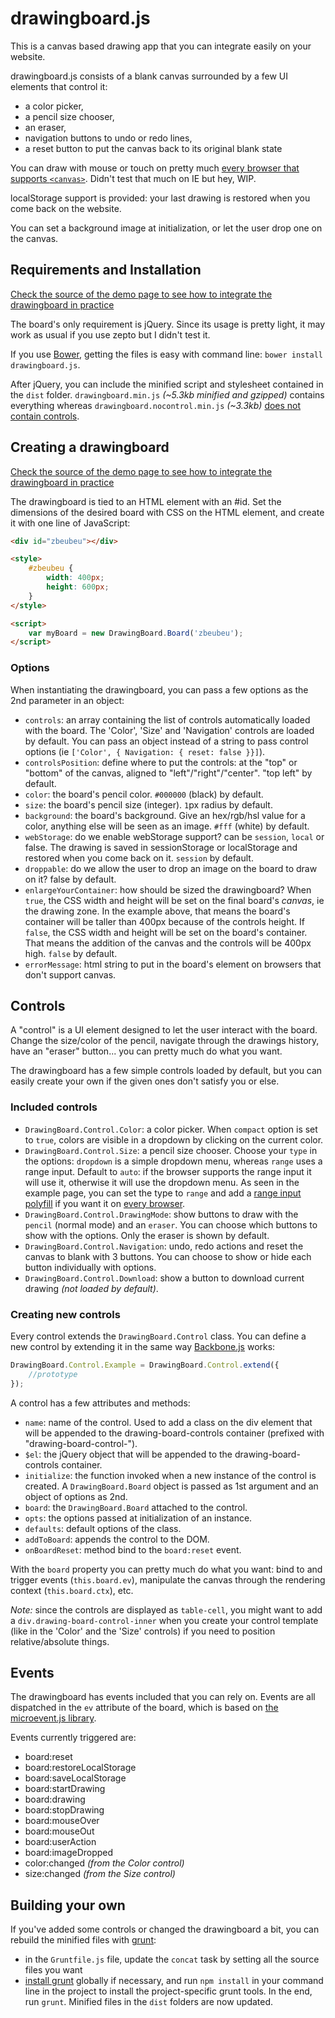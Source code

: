 # drawingboard.js

This is a canvas based drawing app that you can integrate easily on your website.

drawingboard.js consists of a blank canvas surrounded by a few UI elements that control it:

* a color picker,
* a pencil size chooser,
* an eraser,
* navigation buttons to undo or redo lines,
* a reset button to put the canvas back to its original blank state

You can draw with mouse or touch on pretty much [every browser that supports `<canvas>`](http://caniuse.com/#feat=canvas). Didn't test that much on IE but hey, WIP.

localStorage support is provided: your last drawing is restored when you come back on the website.

You can set a background image at initialization, or let the user drop one on the canvas.

## Requirements and Installation

[Check the source of the demo page to see how to integrate the drawingboard in practice](http://manu.habite.la/drawingboard/example/)

The board's only requirement is jQuery. Since its usage is pretty light, it may work as usual if you use zepto but I didn't test it.

If you use [Bower](http://twitter.github.com/bower/), getting the files is easy with command line: `bower install drawingboard.js`.

After jQuery, you can include the minified script and stylesheet contained in the `dist` folder. `drawingboard.min.js` *(~5.3kb minified and gzipped)* contains everything whereas `drawingboard.nocontrol.min.js` *(~3.3kb)* [does not contain controls](http://manu.habite.la/drawingboard/img/moto.jpg).

## Creating a drawingboard

[Check the source of the demo page to see how to integrate the drawingboard in practice](http://manu.habite.la/drawingboard/example/)

The drawingboard is tied to an HTML element with an #id. Set the dimensions of the desired board with CSS on the HTML element, and create it with one line of JavaScript:

```html
<div id="zbeubeu"></div>

<style>
	#zbeubeu {
		width: 400px;
		height: 600px;
	}
</style>

<script>
	var myBoard = new DrawingBoard.Board('zbeubeu');
</script>
```

### Options

When instantiating the drawingboard, you can pass a few options as the 2nd parameter in an object:

* `controls`: an array containing the list of controls automatically loaded with the board. The 'Color', 'Size' and 'Navigation' controls are loaded by default. You can pass an object instead of a string to pass control options (ie `['Color', { Navigation: { reset: false }}]`).
* `controlsPosition`: define where to put the controls: at the "top" or "bottom" of the canvas, aligned to "left"/"right"/"center". "top left" by default.
* `color`: the board's pencil color. `#000000` (black) by default.
* `size`: the board's pencil size (integer). `1`px radius by default.
* `background`: the board's background. Give an hex/rgb/hsl value for a color, anything else will be seen as an image. `#fff` (white) by default.
* `webStorage`: do we enable webStorage support? can be `session`, `local` or false. The drawing is saved in sessionStorage or localStorage and restored when you come back on it. `session` by default.
* `droppable`: do we allow the user to drop an image on the board to draw on it? false by default.
* `enlargeYourContainer`: how should be sized the drawingboard? When `true`, the CSS width and height will be set on the final board's *canvas*, ie the drawing zone. In the example above, that means the board's container will be taller than 400px because of the controls height. If `false`, the CSS width and height will be set on the board's container. That means the addition of the canvas and the controls will be 400px high. `false` by default.
* `errorMessage`: html string to put in the board's element on browsers that don't support canvas.

## Controls

A "control" is a UI element designed to let the user interact with the board. Change the size/color of the pencil, navigate through the drawings history, have an "eraser" button... you can pretty much do what you want.

The drawingboard has a few simple controls loaded by default, but you can easily create your own if the given ones don't satisfy you or else.

### Included controls

* `DrawingBoard.Control.Color`: a color picker. When `compact` option is set to `true`, colors are visible in a dropdown by clicking on the current color.
* `DrawingBoard.Control.Size`: a pencil size chooser. Choose your `type` in the options: `dropdown` is a simple dropdown menu, whereas `range` uses a range input. Default to `auto`: if the browser supports the range input it will use it, otherwise it will use the dropdown menu. As seen in the example page, you can set the type to `range` and add a [range input polyfill](https://github.com/freqdec/fd-slider) if you want it on [every browser](http://caniuse.com/#feat=input-range).
* `DrawingBoard.Control.DrawingMode`: show buttons to draw with the `pencil` (normal mode) and an `eraser`. You can choose which buttons to show with the options. Only the eraser is shown by default.
* `DrawingBoard.Control.Navigation`: undo, redo actions and reset the canvas to blank with 3 buttons. You can choose to show or hide each button individually with options.
* `DrawingBoard.Control.Download`: show a button to download current drawing *(not loaded by default)*.

### Creating new controls

Every control extends the `DrawingBoard.Control` class. You can define a new control by extending it in the same way [Backbone.js](http://backbonejs.org/) works:

```javascript
DrawingBoard.Control.Example = DrawingBoard.Control.extend({
	//prototype
});
```

A control has a few attributes and methods:

* `name`: name of the control. Used to add a class on the div element that will be appended to the drawing-board-controls container (prefixed with "drawing-board-control-").
* `$el`: the jQuery object that will be appended to the drawing-board-controls container.
* `initialize`: the function invoked when a new instance of the control is created. A `DrawingBoard.Board` object is passed as 1st argument and an object of options as 2nd.
* `board`: the `DrawingBoard.Board` attached to the control.
* `opts`: the options passed at initialization of an instance.
* `defaults`: default options of the class.
* `addToBoard`: appends the control to the DOM.
* `onBoardReset`: method bind to the `board:reset` event.

With the `board` property you can pretty much do what you want: bind to and trigger events (`this.board.ev`), manipulate the canvas through the rendering context (`this.board.ctx`), etc.

*Note:* since the controls are displayed as `table-cell`, you might want to add a `div.drawing-board-control-inner` when you create your control template (like in the 'Color' and the 'Size' controls) if you need to position relative/absolute things.

## Events

The drawingboard has events included that you can rely on. Events are all dispatched in the `ev` attribute of the board, which is based on [the microevent.js library](https://github.com/jeromeetienne/microevent.js).

Events currently triggered are:

* board:reset
* board:restoreLocalStorage
* board:saveLocalStorage
* board:startDrawing
* board:drawing
* board:stopDrawing
* board:mouseOver
* board:mouseOut
* board:userAction
* board:imageDropped
* color:changed *(from the Color control)*
* size:changed *(from the Size control)*


## Building your own

If you've added some controls or changed the drawingboard a bit, you can rebuild the minified files with [grunt](http://gruntjs.com/):

* in the `Gruntfile.js` file, update the `concat` task by setting all the source files you want
* [install grunt](http://gruntjs.com/getting-started) globally if necessary, and run `npm install` in your command line in the project to install the project-specific grunt tools. In the end, run `grunt`. Minified files in the `dist` folders are now updated.
